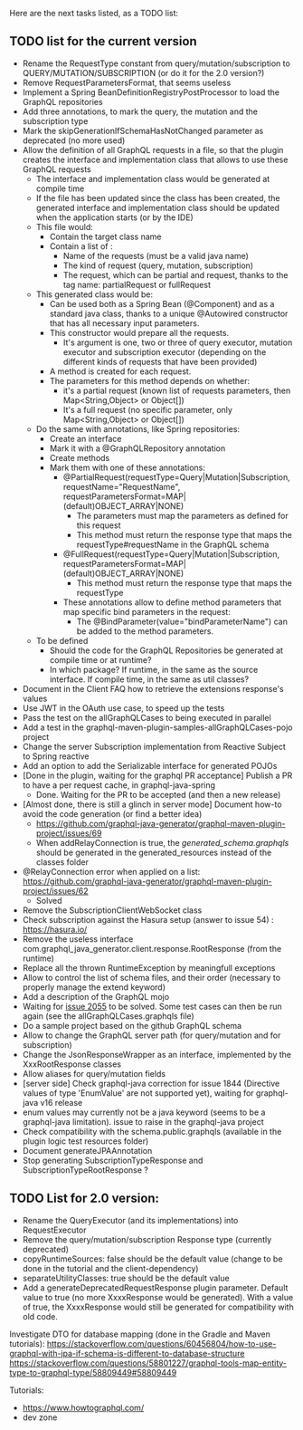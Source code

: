 Here are the next tasks listed, as a TODO list:


## TODO list for the current version
* Rename the RequestType constant from query/mutation/subscription to QUERY/MUTATION/SUBSCRIPTION (or do it for the 2.0 version?)
* Remove RequestParametersFormat, that seems useless
* Implement a Spring BeanDefinitionRegistryPostProcessor to load the GraphQL repositories
* Add three annotations, to mark the query, the mutation and the subscription type
* Mark the skipGenerationIfSchemaHasNotChanged parameter as deprecated (no more used)
* Allow the definition of all GraphQL requests in a file, so that the plugin creates the interface and implementation class that allows to use these GraphQL requests
    * The interface and implementation class would be generated at compile time
    * If the file has been updated since the class has been created, the generated interface and implementation class should be updated when the application starts (or by the IDE)
    * This file would:
        * Contain the target class name
        * Contain a list of :
            * Name of the requests (must be a valid java name)
            * The kind of request (query, mutation, subscription)
            * The request, which can be partial and request, thanks to the tag name: partialRequest or fullRequest
    * This generated class would be:
        * Can be used both as a Spring Bean (@Component) and as a standard java class, thanks to a unique @Autowired constructor that has all necessary input parameters.
        * This constructor would prepare all the requests.
            * It's argument is one, two or three of query executor, mutation executor and subscription executor (depending on the different kinds of requests that have been provided)
        * A method is created for each request.
        * The parameters for this method depends on whether:
            * it's a partial request (known list of requests parameters, then Map<String,Object> or Object[])
            * It's a full request (no specific parameter, only Map<String,Object> or Object[])
    * Do the same with annotations, like Spring repositories:
        * Create an interface
        * Mark it with a @GraphQLRepository annotation
        * Create methods
        * Mark them with one of these annotations:
            * @PartialRequest(requestType=Query|Mutation|Subscription, requestName="RequestName", requestParametersFormat=MAP|(default)OBJECT_ARRAY|NONE)
                * The parameters must map the parameters as defined for this request
                * This method must return the response type that maps the requestType#requestName in the GraphQL schema
            * @FullRequest(requestType=Query|Mutation|Subscription, requestParametersFormat=MAP|(default)OBJECT_ARRAY|NONE)
                * This method must return the response type that maps the requestType
            * These annotations allow to define method parameters that map specific bind parameters in the request:
                * The @BindParameter(value="bindParameterName") can be added to the method parameters.
    * To be defined
        * Should the code for the GraphQL Repositories be generated at compile time or at runtime? 
        * In which package?  If runtime, in the same as the source interface. If compile time, in the same as util classes?
* Document in the Client FAQ how to retrieve the extensions response's values
* Use JWT in the OAuth use case, to speed up the tests
* Pass the test on the allGraphQLCases to being executed in parallel
* Add a test in the graphql-maven-plugin-samples-allGraphQLCases-pojo project
* Change the server Subscription implementation from Reactive Subject to Spring reactive
* Add an option to add the Serializable interface for generated POJOs
* [Done in the plugin, waiting for the graphql PR acceptance] Publish a PR to have a per request cache, in graphql-java-spring 
    * Done. Waiting for the PR to be accepted (and then a new release)
* [Almost done, there is still a glinch in server mode] Document how-to avoid the code generation (or find a better idea)
    * https://github.com/graphql-java-generator/graphql-maven-plugin-project/issues/69
    * When addRelayConnection is true, the _generated_schema.graphqls_ should be generated in the generated_resources instead of the classes folder
* @RelayConnection error when applied on a list: https://github.com/graphql-java-generator/graphql-maven-plugin-project/issues/62
    * Solved
* Remove the SubscriptionClientWebSocket class
* Check subscription against the Hasura setup (answer to issue 54) : https://hasura.io/
* Remove the useless interface  com.graphql_java_generator.client.response.RootResponse (from the runtime)
* Replace all the thrown RuntimeException by meaningfull exceptions
* Allow to control the list of schema files, and their order (necessary to properly manage the extend keyword)
* Add a description of the GraphQL mojo
* Waiting for [issue 2055](https://github.com/graphql-java/graphql-java/issues/2055) to be solved. Some test cases can then be run again (see the allGraphQLCases.graphqls file)
* Do a sample project based on the github GraphQL schema
* Allow to change the GraphQL server path (for query/mutation and for subscription)
* Change the JsonResponseWrapper as an interface, implemented by the XxxRootResponse classes
* Allow aliases for query/mutation fields
* [server side] Check graphql-java correction for issue 1844 (Directive values of type 'EnumValue' are not supported yet), waiting for graphql-java v16 release
* enum values may currently not be a java keyword (seems to be a graphql-java limitation). issue to raise in the graphql-java project
* Check compatibility with the schema.public.graphqls (available in the plugin logic test resources folder)
* Document generateJPAAnnotation 
* Stop generating SubscriptionTypeResponse and SubscriptionTypeRootResponse ?

## TODO List for 2.0 version:
* Rename the QueryExecutor (and its implementations) into RequestExecutor
* Remove the query/mutation/subscription Response type (currently deprecated)
* copyRuntimeSources: false should be the default value (change to be done in the tutorial and the client-dependency)
* separateUtilityClasses: true should be the default value
* Add a generateDeprecatedRequestResponse plugin parameter. Default value to true (no more XxxxResponse would be generated). With a value of true, the XxxxResponse would still be generated for compatibility with old code.



Investigate DTO for database mapping (done in the Gradle and Maven tutorials):
https://stackoverflow.com/questions/60456804/how-to-use-graphql-with-jpa-if-schema-is-different-to-database-structure
https://stackoverflow.com/questions/58801227/graphql-tools-map-entity-type-to-graphql-type/58809449#58809449


Tutorials:
- https://www.howtographql.com/
- dev zone

